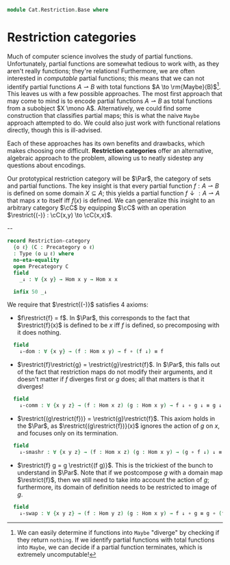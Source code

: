 <!--
```agda
open import Cat.Prelude
```
-->

```agda
module Cat.Restriction.Base where
```

# Restriction categories

Much of computer science involves the study of partial functions.
Unfortunately, partial functions are somewhat tedious to work with,
as they aren't really functions; they're relations! Furthermore,
we are often interested in _computable_ partial functions; this means that
we can not identify partial functions $A \rightharpoonup B$ with total functions
$A \to \rm{Maybe}(B)$[^1]. This leaves us with a few possible approaches.
The most first approach that may come to mind is to encode partial functions
$A \rightharpoonup B$ as total functions from a subobject $X \mono A$.
Alternatively, we could find some construction that classifies
partial maps; this is what the naive `Maybe` approach attempted to do.
We could also just work with functional relations directly, though this
is ill-advised.

<!--[TODO: Reed M, 05/08/2023] Link to approaches once formalized -->

[^1]: We can easily determine if functions into `Maybe` "diverge"
    by checking if they return `nothing`. If we identify partial functions
    with total functions into `Maybe`, we can decide if a partial function
    terminates, which is extremely uncomputable!

Each of these approaches has its own benefits and drawbacks, which
makes choosing one difficult. **Restriction categories** offer an
alternative, algebraic approach to the problem, allowing us to neatly
sidestep any questions about encodings.

Our prototypical restriction category will be $\Par$, the category of
sets and partial functions. The key insight is that every partial function
$f : A \rightharpoonup B$ is defined on some domain $X \subseteq A$;
this yields a partial function $f \downarrow : A \rightharpoonup A$
that maps $x$ to itself iff $f(x)$ is defined. We can generalize this
insight to an arbitrary category $\cC$ by equipping $\cC$ with an operation
$\restrict{(-)} : \cC(x,y) \to \cC(x,x)$.

\-- <!-- [TODO: Reed M, 01/08/2023] Add link to partial maps -->

```agda
record Restriction-category
  {o ℓ} (C : Precategory o ℓ)
  : Type (o ⊔ ℓ) where
  no-eta-equality
  open Precategory C
  field
    _↓ : ∀ {x y} → Hom x y → Hom x x

  infix 50 _↓
```

We require that $\restrict{(-)}$ satisfies 4 axioms:

- $f\restrict{f} = f$. In $\Par$, this corresponds to the fact that
  $\restrict{f}(x)$ is defined to be $x$ iff $f$ is defined, so
  precomposing with it does nothing.

```agda
  field
    ↓-dom : ∀ {x y} → (f : Hom x y) → f ∘ (f ↓) ≡ f
```

- $\restrict{f}\restrict{g} = \restrict{g}\restrict{f}$. In $\Par$,
  this falls out of the fact that restriction maps do not modify their
  arguments, and it doesn't matter if $f$ diverges first or $g$ does;
  all that matters is that it diverges!

```agda
  field
    ↓-comm : ∀ {x y z} → (f : Hom x z) (g : Hom x y) → f ↓ ∘ g ↓ ≡ g ↓ ∘ f ↓
```

- $\restrict{(g\restrict{f})} = \restrict{g}\restrict{f}$. This axiom
  holds in the $\Par$, as $\restrict{(g\restrict{f})}(x)$ ignores the
  action of $g$ on $x$, and focuses only on its termination.

```agda
  field
    ↓-smashr : ∀ {x y z} → (f : Hom x z) (g : Hom x y) → (g ∘ f ↓) ↓ ≡ g ↓ ∘ f ↓
```

- $\restrict{f} g = g  \restrict{(f g)}$. This is the trickiest of the
  bunch to understand in $\Par$. Note that if we postcompose $g$ with a
  domain map $\restrict{f}$, then we still need to take into account the
  action of $g$; furthermore, its domain of definition needs to be
  restricted to image of $g$.

```agda
  field
    ↓-swap : ∀ {x y z} → (f : Hom y z) (g : Hom x y) → f ↓ ∘ g ≡ g ∘ (f ∘ g) ↓
```
